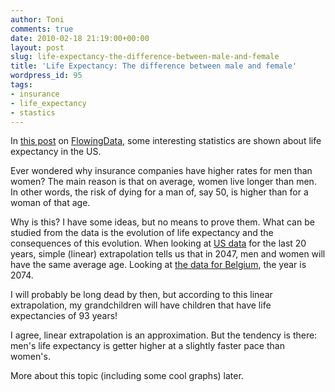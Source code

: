 ```yaml
---
author: Toni
comments: true
date: 2010-02-18 21:19:00+00:00
layout: post
slug: life-expectancy-the-difference-between-male-and-female
title: 'Life Expectancy: The difference between male and female'
wordpress_id: 95
tags:
- insurance
- life_expectancy
- stastics
---
```


In [this post](http://flowingdata.com/2009/10/02/how-long-people-live-in-america/) on [FlowingData](http://flowingdata.com/), some interesting statistics are shown about life expectancy in the US.  
  
Ever wondered why insurance companies have higher rates for men than women? The main reason is that on average, women live longer than men. In other words, the risk of dying for a man of, say 50, is higher than for a woman of that age.  
  
Why is this? I have some ideas, but no means to prove them. What can be studied from the data is the evolution of life expectancy and the consequences of this evolution. When looking at [US data](http://www.infoplease.com/ipa/A0005140.html) for the last 20 years, simple (linear) extrapolation tells us that in 2047, men and women will have the same average age. Looking at [the data for Belgium](http://economie.fgov.be/nl/statistieken/cijfers/index.jsp), the year is 2074.  
  
I will probably be long dead by then, but according to this linear extrapolation, my grandchildren will have children that have life expectancies of 93 years!  
  
I agree, linear extrapolation is an approximation. But the tendency is there: men's life expectancy is getter higher at a slightly faster pace than women's.   
  
More about this topic (including some cool graphs) later.

